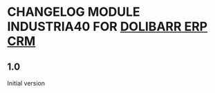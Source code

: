 # CHANGELOG MODULE INDUSTRIA40 FOR [DOLIBARR ERP CRM](https://www.dolibarr.org)

## 1.0

Initial version
